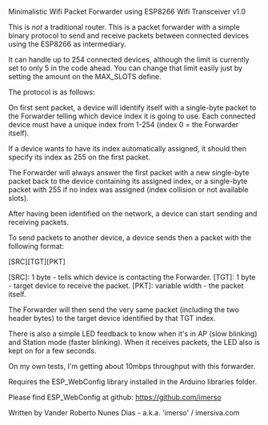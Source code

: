 Minimalistic Wifi Packet Forwarder using ESP8266 Wifi Transceiver v1.0

This is *not* a traditional router. This is a packet forwarder with
a simple binary protocol to send and receive packets between
connected devices using the ESP8266 as intermediary.

It can handle up to 254 connected devices, although the limit is
currently set to only 5 in the code ahead. You can change that limit
easily just by setting the amount on the MAX_SLOTS define.

The protocol is as follows:

On first sent packet, a device will identify itself with a single-byte
packet to the Forwarder telling which device index it is going to use.
Each connected device must have a unique index from 1-254
(index 0 = the Forwarder itself).

If a device wants to have its index automatically assigned, it should
then specify its index as 255 on the first packet.

The Forwarder will always answer the first packet with a new
single-byte packet back to the device containing its assigned index,
or a single-byte packet with 255 if no index was assigned (index
collision or not available slots).

After having been identified on the network, a device can start
sending and receiving packets.

To send packets to another device, a device sends then a packet with
the following format:

[SRC][TGT][PKT]

[SRC]: 1 byte - tells which device is contacting the Forwarder.
[TGT]: 1 byte - target device to receive the packet.
[PKT]: variable width - the packet itself.

The Forwarder will then send the very same packet (including the two
header bytes) to the target device identified by that TGT index.

There is also a simple LED feedback to know when it's in AP (slow blinking)
and Station mode (faster blinking). When it receives packets, the LED also
is kept on for a few seconds.

On my own tests, I'm getting about 10mbps throughput with this forwarder.

Requires the ESP_WebConfig library installed
in the Arduino libraries folder.

Please find ESP_WebConfig at github: https://github.com/imerso

Written by Vander Roberto Nunes Dias - a.k.a. 'imerso' / imersiva.com

